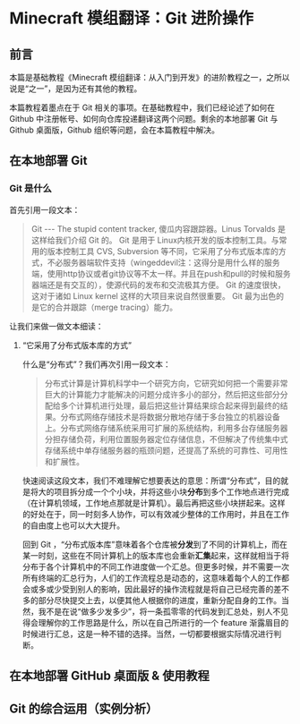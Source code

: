 # Minecraft 模组翻译：Git 进阶操作

## 前言

本篇是基础教程《Minecraft 模组翻译：从入门到开发》的进阶教程之一，之所以说是“之一”，是因为还有其他的教程。

本篇教程着墨点在于 Git 相关的事项。在基础教程中，我们已经论述了如何在 Github 中注册帐号、如何向仓库投递翻译这两个问题。剩余的本地部署 Git 与Github 桌面版，Github 组织等问题，会在本篇教程中解决。

## 在本地部署 Git

### Git 是什么

首先引用一段文本：

> Git --- The stupid content tracker, 傻瓜内容跟踪器。Linus Torvalds 是这样给我们介绍 Git 的。
Git 是用于 Linux内核开发的版本控制工具。与常用的版本控制工具 CVS, Subversion 等不同，它采用了分布式版本库的方式，不必服务器端软件支持（wingeddevil注：这得分是用什么样的服务端，使用http协议或者git协议等不太一样。并且在push和pull的时候和服务器端还是有交互的），使源代码的发布和交流极其方便。 Git 的速度很快，这对于诸如 Linux kernel 这样的大项目来说自然很重要。 Git 最为出色的是它的合并跟踪（merge tracing）能力。

让我们来做一做文本细读：

1. “它采用了分布式版本库的方式”
   
   什么是“分布式”？我们再次引用一段文本：

   > 分布式计算是计算机科学中一个研究方向，它研究如何把一个需要非常巨大的计算能力才能解决的问题分成许多小的部分，然后把这些部分分配给多个计算机进行处理，最后把这些计算结果综合起来得到最终的结果。分布式网络存储技术是将数据分散地存储于多台独立的机器设备上。分布式网络存储系统采用可扩展的系统结构，利用多台存储服务器分担存储负荷，利用位置服务器定位存储信息，不但解决了传统集中式存储系统中单存储服务器的瓶颈问题，还提高了系统的可靠性、可用性和扩展性。

    快速阅读这段文本，我们不难理解它想要表达的意思：所谓“分布式”，目的就是将大的项目拆分成一个个小块，并将这些小块**分布**到多个工作地点进行完成（在计算机领域，工作地点那就是计算机）。最后再把这些小块拼起来。这样的好处在于，同一时刻多人协作，可以有效减少整体的工作用时，并且在工作的自由度上也可以大大提升。

    回到 Git ，“分布式版本库”意味着各个仓库被**分发**到了不同的计算机上，而在某一时刻，这些在不同计算机上的版本库也会重新**汇集**起来，这样就相当于将分布于各个计算机中的不同工作进度做一个汇总。但更多时候，并不需要一次所有终端的汇总行为，人们的工作流程总是动态的，这意味着每个人的工作都会或多或少受到别人的影响，因此最好的操作流程就是将自己已经完善的差不多的部分尽快提交上去，以便其他人根据你的进度，重新分配自身的工作。当然，我不是在说“做多少发多少”，将一条孤零零的代码发到汇总处，别人不见得会理解你的工作思路是什么，所以在自己所进行的一个 feature 渐露眉目的时候进行汇总，这是一种不错的选择。当然，一切都要根据实际情况进行判断。

## 在本地部署 GitHub 桌面版 & 使用教程

## Git 的综合运用（实例分析）